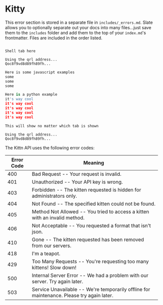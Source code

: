 # Kitty

<aside class="notice">
This error section is stored in a separate file in <code>includes/_errors.md</code>. Slate allows you to optionally separate out your docs into many files...just save them to the <code>includes</code> folder and add them to the top of your <code>index.md</code>'s frontmatter. Files are included in the order listed.
</aside>




```shell

Shell tab here

Using the qrl address...
Qoc8f9vd8d89fh89fh...

```

```javascript
Here is some javascript examples
some
some
some

```

```python
Here is a python example
it's way cool
it's way cool
it's way cool
it's way cool
it's way cool
```

```
This will show no matter which tab is shown

Using the qrl address...
Qoc8f9vd8d89fh89fh...
```


The Kittn API uses the following error codes:


Error Code | Meaning
---------- | -------
400 | Bad Request -- Your request is invalid.
401 | Unauthorized -- Your API key is wrong.
403 | Forbidden -- The kitten requested is hidden for administrators only.
404 | Not Found -- The specified kitten could not be found.
405 | Method Not Allowed -- You tried to access a kitten with an invalid method.
406 | Not Acceptable -- You requested a format that isn't json.
410 | Gone -- The kitten requested has been removed from our servers.
418 | I'm a teapot.
429 | Too Many Requests -- You're requesting too many kittens! Slow down!
500 | Internal Server Error -- We had a problem with our server. Try again later.
503 | Service Unavailable -- We're temporarily offline for maintenance. Please try again later.
